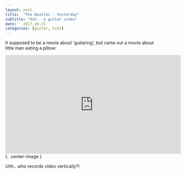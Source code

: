 ```yaml
---
layout: post
title:  "The Beatles - Yesterday"
subtitle: "Huh.. a guitar video"
date:   2017-10-21
categories: [guitar, kids]
---
```

It supposed to be a movie about 'guitaring', but came out a movie about little man eating a pillow:

<iframe width="560" height="315" src="https://www.youtube.com/embed/jOjt2SYyfuQ" frameborder="0" allow="accelerometer; autoplay; encrypted-media; gyroscope; picture-in-picture" allowfullscreen></iframe>{: .center-image }

Uhh.. who records video vertically?!

